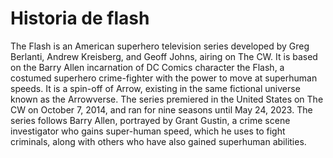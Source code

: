 # Historia de flash
The Flash is an American superhero television series developed by Greg Berlanti, Andrew Kreisberg, and Geoff Johns, airing on The CW. It is based on the Barry Allen incarnation of DC Comics character the Flash, a costumed superhero crime-fighter with the power to move at superhuman speeds. It is a spin-off of Arrow, existing in the same fictional universe known as the Arrowverse. The series premiered in the United States on The CW on October 7, 2014, and ran for nine seasons until May 24, 2023. The series follows Barry Allen, portrayed by Grant Gustin, a crime scene investigator who gains super-human speed, which he uses to fight criminals, along with others who have also gained superhuman abilities.
